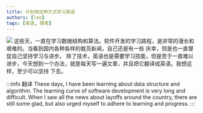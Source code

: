 ```yaml
---
title: 计划用这种方式学习英语
authors: [leo]
tags: [英语, 随笔]
---
```


![](../imgs/a1.JPG)
这些天，一直在学习数据结构和算法。软件开发的学习路程，是非常的漫长和艰难的。当看到国内各种各样的裁员新闻，自己还是有一些
庆幸，但是也一直督促自己坚持学习与进步。
除了技术，英语也是需要学习技能，但是苦于一直难以进步，今天想到一个办法，就是每天写一遍文章，并且把它翻译成英语。我想这样，至少可以坚持
下去。

:::info 翻译
These days, I have been learning about data structure and algorithm. The learning curve of software development is very long and difficult.
When I saw all the news about layoffs around the country, there are still some glad, but also urged myself to adhere to learning and progress.
:::

<!--truncate-->
